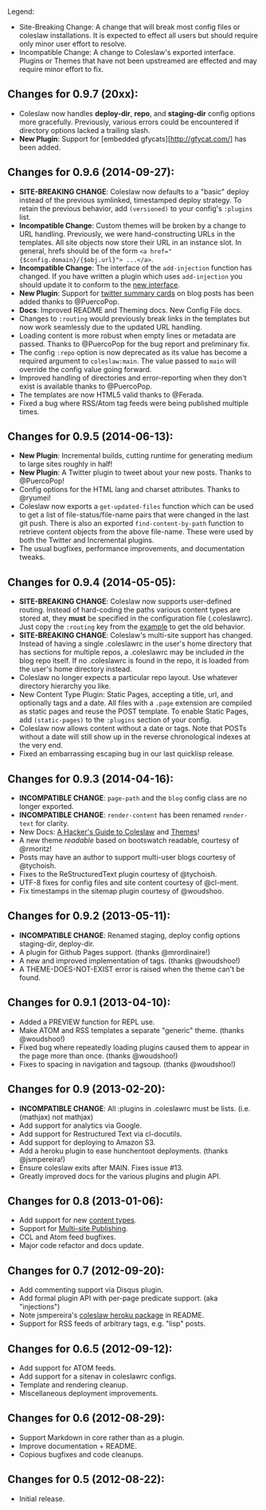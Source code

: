 Legend:
* Site-Breaking Change:
    A change that will break most config files or coleslaw installations.
    It is expected to effect all users but should require only minor
    user effort to resolve.
* Incompatible Change:
    A change to Coleslaw's exported interface. Plugins or Themes that have
    not been upstreamed are effected and may require minor effort to fix.

## Changes for 0.9.7 (20xx):

* Coleslaw now handles **deploy-dir**, **repo**, and **staging-dir**
  config options more gracefully. Previously, various errors could be
  encountered if directory options lacked a trailing slash.
* **New Plugin**: Support for [embedded gfycats][http://gfycat.com/] has been added.


## Changes for 0.9.6 (2014-09-27):

* **SITE-BREAKING CHANGE**: Coleslaw now defaults to a "basic" deploy
  instead of the previous symlinked, timestamped deploy strategy.
  To retain the previous behavior, add `(versioned)` to your config's
  `:plugins` list.
* **Incompatible Change**: Custom themes will be broken by a change
  to URL handling. Previously, we were hand-constructing URLs in the
  templates. All site objects now store their URL in an instance slot.
  In general, hrefs should be of the form `<a href="{$config.domain}/{$obj.url}"> ...</a>`.
* **Incompatible Change**: The interface of the `add-injection` function
  has changed. If you have written a plugin which uses `add-injection`
  you should update it to conform to the [new interface][plg-api].
* **New Plugin**: Support for [twitter summary cards][ts-cards] on blog
  posts has been added thanks to @PuercoPop.
* **Docs**: Improved README and Theming docs. New Config File docs.
* Changes to `:routing` would previously break links in the templates
  but now work seamlessly due to the updated URL handling.
* Loading content is more robust when empty lines or metadata are passed.
  Thanks to @PuercoPop for the bug report and preliminary fix.
* The config `:repo` option is now deprecated as its value has become
  a required argument to `coleslaw:main`. The value passed to `main`
  will override the config value going forward.
* Improved handling of directories and error-reporting when they
  don't exist is available thanks to @PuercoPop.
* The templates are now HTML5 valid thanks to @Ferada.
* Fixed a bug where RSS/Atom tag feeds were being published multiple times.

## Changes for 0.9.5 (2014-06-13):

* **New Plugin**: Incremental builds, cutting runtime for generating
  medium to large sites roughly in half!
* **New Plugin**: A Twitter plugin to tweet about your new posts. Thanks to @PuercoPop!
* Config options for the HTML lang and charset attributes. Thanks to @ryumei!
* Coleslaw now exports a `get-updated-files` function which can be
  used to get a list of file-status/file-name pairs that were changed
  in the last git push. There is also an exported `find-content-by-path`
  function to retrieve content objects from the above file-name. These
  were used by both the Twitter and Incremental plugins.
* The usual bugfixes, performance improvements, and documentation tweaks.

## Changes for 0.9.4 (2014-05-05):

* **SITE-BREAKING CHANGE**: Coleslaw now supports user-defined routing.
  Instead of hard-coding the paths various content types are stored at,
  they **must** be specified in the configuration file (.coleslawrc).
  Just copy the `:routing` key from the [example][example.rc] to
  get the old behavior.
* **SITE-BREAKING CHANGE**: Coleslaw's multi-site support has changed.
  Instead of having a single .coleslawrc in the user's home directory
  that has sections for multiple repos, a .coleslawrc may be included
  *in* the blog repo itself. If no .coleslawrc is found in the repo,
  it is loaded from the user's home directory instead.
* Coleslaw no longer expects a particular repo layout. Use whatever
  directory hierarchy you like.
* New Content Type Plugin: Static Pages, accepting a title, url, and
  optionally tags and a date. All files with a `.page` extension are
  compiled as static pages and reuse the POST template.
  To enable Static Pages, add `(static-pages)` to the `:plugins`
  section of your config.
* Coleslaw now allows content without a date or tags. Note that POSTs
  without a date will still show up in the reverse chronological
  indexes at the very end.
* Fixed an embarrassing escaping bug in our last quicklisp release.

## Changes for 0.9.3 (2014-04-16):

* **INCOMPATIBLE CHANGE**: `page-path` and the `blog` config class are no longer exported.
* **INCOMPATIBLE CHANGE**: `render-content` has been renamed `render-text` for clarity.
* New Docs: [A Hacker's Guide to Coleslaw][hacking_guide] and [Themes][theming_guide]!
* A new theme *readable* based on bootswatch readable, courtesy of @rmoritz!
* Posts may have an author to support multi-user blogs courtesy of @tychoish.
* Fixes to the ReStructuredText plugin courtesy of @tychoish.
* UTF-8 fixes for config files and site content courtesy of @cl-ment.
* Fix timestamps in the sitemap plugin courtesy of @woudshoo.

## Changes for 0.9.2 (2013-05-11):

* **INCOMPATIBLE CHANGE**: Renamed staging, deploy config options staging-dir, deploy-dir.
* A plugin for Github Pages support. (thanks @mrordinaire!)
* A new and improved implementation of tags. (thanks @woudshoo!)
* A THEME-DOES-NOT-EXIST error is raised when the theme can't be found.

## Changes for 0.9.1 (2013-04-10):

* Added a PREVIEW function for REPL use.
* Make ATOM and RSS templates a separate "generic" theme. (thanks @woudshoo!)
* Fixed bug where repeatedly loading plugins caused them to appear in the page more than once. (thanks @woudshoo!)
* Fixes to spacing in navigation and tagsoup. (thanks @woudshoo!)

## Changes for 0.9 (2013-02-20):

* **INCOMPATIBLE CHANGE**: All :plugins in .coleslawrc must be lists. (i.e. (mathjax) not mathjax)
* Add support for analytics via Google.
* Add support for Restructured Text via cl-docutils.
* Add support for deploying to Amazon S3.
* Add a heroku plugin to ease hunchentoot deployments. (thanks @jsmpereira!)
* Ensure coleslaw exits after MAIN. Fixes issue #13.
* Greatly improved docs for the various plugins and plugin API.

## Changes for 0.8 (2013-01-06):

* Add support for new [content types](http://blog.redlinernotes.com/posts/Lessons-from-Coleslaw.html).
* Support for [Multi-site Publishing](http://blub.co.za/posts/Adding-multi-site-support-to-Coleslaw.html).
* CCL and Atom feed bugfixes.
* Major code refactor and docs update.

## Changes for 0.7 (2012-09-20):

* Add commenting support via Disqus plugin.
* Add formal plugin API with per-page predicate support. (aka "injections")
* Note jsmpereira's [coleslaw heroku package](https://github.com/jsmpereira/coleslaw-heroku) in README.
* Support for RSS feeds of arbitrary tags, e.g. "lisp" posts.

## Changes for 0.6.5 (2012-09-12):

* Add support for ATOM feeds.
* Add support for a sitenav in coleslawrc configs.
* Template and rendering cleanup.
* Miscellaneous deployment improvements.

## Changes for 0.6 (2012-08-29):

* Support Markdown in core rather than as a plugin.
* Improve documentation + README.
* Copious bugfixes and code cleanups.

## Changes for 0.5 (2012-08-22):

* Initial release.

[hacking_guide]:  https://github.com/redline6561/coleslaw/blob/master/docs/hacking.md
[theming_guide]:  https://github.com/redline6561/coleslaw/blob/master/docs/themes.md
[example.rc]: https://github.com/redline6561/coleslaw/blob/master/examples/example.coleslawrc
[plg-use]: https://github.com/redline6561/coleslaw/blob/master/docs/plugin-use.md
[plg-api]: https://github.com/redline6561/coleslaw/blob/master/docs/plugin-api.md#extension-points
[ts-cards]: https://dev.twitter.com/cards/types/summary
